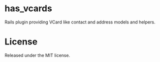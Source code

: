 has_vcards
==========

Rails plugin providing VCard like contact and address models and helpers.

License
=======

Released under the MIT license.
